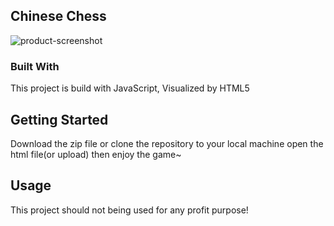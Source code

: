 <!-- ABOUT THE PROJECT -->
## Chinese Chess

![product-screenshot](https://github.com/XiaoSanchez/Chinese_Chess/blob/main/img/ScreenShot.jpeg)


### Built With

This project is build with JavaScript, Visualized by HTML5

<!-- GETTING STARTED -->
## Getting Started

Download the zip file or clone the repository to your local machine open the html file(or upload) then enjoy the game~


<!-- USAGE EXAMPLES -->
## Usage

This project should not being used for any profit purpose!
